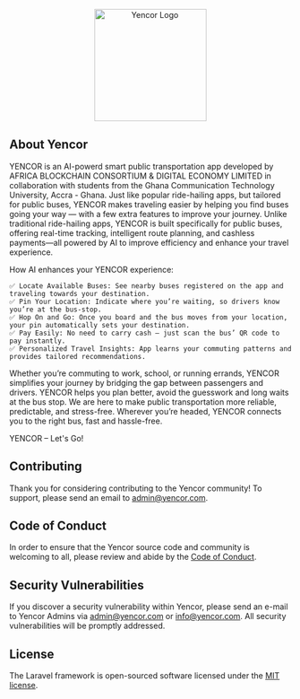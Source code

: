 <p align="center">
    <a href="https://yencor.com" target="_blank">
        <img src="https://yencor.com/assets/assets/images/logo/logo-one.png" width="200" alt="Yencor Logo">
    </a>
</p>

## About Yencor

YENCOR is an AI-powerd smart public transportation app developed by AFRICA BLOCKCHAIN CONSORTIUM & DIGITAL ECONOMY LIMITED in collaboration with students from the Ghana Communication Technology University, Accra - Ghana. Just like popular ride-hailing apps, but tailored for public buses, YENCOR makes traveling easier by helping you find buses going your way — with a few extra features to improve your journey.
Unlike traditional ride-hailing apps, YENCOR is built specifically for public buses, offering real-time tracking, intelligent route planning, and cashless payments—all powered by AI to improve efficiency and enhance your travel experience.

How AI enhances your YENCOR experience:

    ✅ Locate Available Buses: See nearby buses registered on the app and traveling towards your destination.
    ✅ Pin Your Location: Indicate where you’re waiting, so drivers know you’re at the bus-stop.
    ✅ Hop On and Go: Once you board and the bus moves from your location, your pin automatically sets your destination.
    ✅ Pay Easily: No need to carry cash — just scan the bus’ QR code to pay instantly.
    ✅ Personalized Travel Insights: App learns your commuting patterns and provides tailored recommendations.

Whether you’re commuting to work, school, or running errands, YENCOR simplifies your journey by bridging the gap between passengers and drivers. YENCOR helps you plan better, avoid the guesswork and long waits at the bus stop. We are here to make public transportation more reliable, predictable, and stress-free.
Wherever you’re headed, YENCOR connects you to the right bus, fast and hassle-free.

YENCOR – Let's Go! 



## Contributing

Thank you for considering contributing to the Yencor community! To support, please send an email to [admin@yencor.com](mailto:admin@yencor.com).

## Code of Conduct

In order to ensure that the Yencor source code and community is welcoming to all, please review and abide by the [Code of Conduct](https://yencor.com/terms).

## Security Vulnerabilities

If you discover a security vulnerability within Yencor, please send an e-mail to Yencor Admins via [admin@yencor.com](mailto:admin@yencor.com) or [info@yencor.com](mailto:info@yencor.com). All security vulnerabilities will be promptly addressed.

## License

The Laravel framework is open-sourced software licensed under the [MIT license](https://opensource.org/licenses/MIT).
